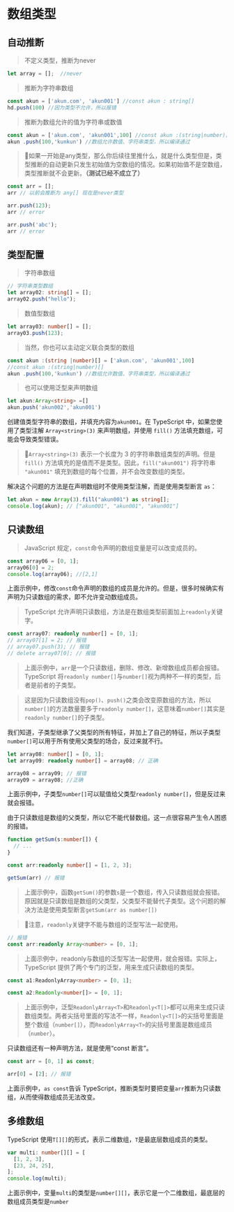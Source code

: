 # 数组类型

<!-- ## 目录

- [数组类型](#数组类型)
  - [目录](#目录)
  - [自动推断](#自动推断)
  - [类型配置](#类型配置)
  - [只读数组](#只读数组)
  - [多维数组](#多维数组) -->

## 自动推断

> 不定义类型，推断为never

```typescript
let array = [];  //never
```

> 推断为字符串数组

```typescript
const akun = ['akun.com', 'akun001'] //const akun : string[]
hd.push(100) //因为类型不允许，所以报错
```

> 推断为数组允许的值为字符串或数值

```typescript
const akun = ['akun.com', 'akun001',100] //const akun :(string|number)[]
akun .push(100,'kunkun') //数组允许数值、字符串类型，所以编译通过
```

> 📌如果一开始是any类型，那么你后续往里推什么，就是什么类型但是，类型推断的自动更新只发生初始值为空数组的情况。如果初始值不是空数组，类型推断就不会更新。**（测试已经不成立了）**

```typescript
const arr = [];
arr // 以前会推断为 any[] 现在是never类型  

arr.push(123);
arr // error

arr.push('abc');
arr // error
```

## 类型配置

> 字符串数组

```typescript
// 字符串类型数组
let array02: string[] = [];
array02.push("hello");
```

> 数值型数组

```typescript
let array03: number[] = [];
array03.push(123);
```

> 当然，你也可以主动定义联合类型的数组

```typescript
const akun :(string |number)[] = ['akun.com', 'akun001',100] 
//const akun :(string|number)[]
akun .push(100,'kunkun') //数组允许数值、字符串类型，所以编译通过
```

> 也可以使用泛型来声明数组

```typescript
let akun:Array<string> =[]
akun.push('akun002','akun001')
```

创建值类型字符串的数组，并填充内容为`akun001`。在 TypeScript 中，如果您使用了类型注解 `Array<string>(3)` 来声明数组，并使用 `fill()` 方法填充数组，可能会导致类型错误。

> 📌`Array<string>(3)` 表示一个长度为 3 的字符串数组类型的声明。但是 `fill()` 方法填充的是值而不是类型。因此，`fill("akun001")` 将字符串 `"akun001"` 填充到数组的每个位置，并不会改变数组的类型。

解决这个问题的方法是在声明数组时不使用类型注解，而是使用类型断言 `as`：

```typescript
let akun = new Array(3).fill("akun001") as string[];
console.log(akun); // ["akun001", "akun001", "akun001"]
```

## 只读数组

> JavaScript 规定，`const`命令声明的数组变量是可以改变成员的。

```typescript
const array06 = [0, 1];
array06[0] = 2;
console.log(array06); //[2,1]
```

上面示例中，修改`const`命令声明的数组的成员是允许的。但是，很多时候确实有声明为只读数组的需求，即不允许变动数组成员。

> TypeScript 允许声明只读数组，方法是在数组类型前面加上`readonly`关键字。

```typescript
const array07: readonly number[] = [0, 1];
// array07[1] = 2; // 报错
// array07.push(3); // 报错
// delete array07[0]; // 报错
```

> 上面示例中，`arr`是一个只读数组，删除、修改、新增数组成员都会报错。TypeScript 将`readonly number[]`与`number[]`视为两种不一样的类型，后者是前者的子类型。

> 这是因为只读数组没有`pop()`、`push()`之类会改变原数组的方法，所以`number[]`的方法数量要多于`readonly number[]`，这意味着`number[]`其实是`readonly number[]`的子类型。

我们知道，子类型继承了父类型的所有特征，并加上了自己的特征，所以子类型`number[]`可以用于所有使用父类型的场合，反过来就不行。

```typescript
let array08: number[] = [0, 1];
let array09: readonly number[] = array08; // 正确

array08 = array09; // 报错
array09 = array08; //正确
```

上面示例中，子类型`number[]`可以赋值给父类型`readonly number[]`，但是反过来就会报错。

由于只读数组是数组的父类型，所以它不能代替数组。这一点很容易产生令人困惑的报错。

```typescript
function getSum(s:number[]) {
  // ...
}

const arr:readonly number[] = [1, 2, 3];

getSum(arr) // 报错

```

> 上面示例中，函数`getSum()`的参数`s`是一个数组，传入只读数组就会报错。原因就是只读数组是数组的父类型，父类型不能替代子类型。这个问题的解决方法是使用类型断言`getSum(arr as number[])`

> 📌注意，`readonly`关键字不能与数组的泛型写法一起使用。

```typescript
// 报错
const arr:readonly Array<number> = [0, 1];
```

> 上面示例中，readonly与数组的泛型写法一起使用，就会报错。实际上，TypeScript 提供了两个专门的泛型，用来生成只读数组的类型。

```typescript
const a1:ReadonlyArray<number> = [0, 1];

const a2:Readonly<number[]> = [0, 1];
```

> 上面示例中，泛型`ReadonlyArray<T>`和`Readonly<T[]>`都可以用来生成只读数组类型。两者尖括号里面的写法不一样，`Readonly<T[]>`的尖括号里面是整个数组（`number[]`），而`ReadonlyArray<T>`的尖括号里面是数组成员（`number`）。

只读数组还有一种声明方法，就是使用“const 断言”。

```typescript
const arr = [0, 1] as const;

arr[0] = [2]; // 报错 
```

上面示例中，`as const`告诉 TypeScript，推断类型时要把变量`arr`推断为只读数组，从而使得数组成员无法改变。

## 多维数组

TypeScript 使用`T[][]`的形式，表示二维数组，`T`是最底层数组成员的类型。

```typescript
var multi: number[][] = [
  [1, 2, 3],
  [23, 24, 25],
];
console.log(multi);

```

上面示例中，变量`multi`的类型是`number[][]`，表示它是一个二维数组，最底层的数组成员类型是`number`
